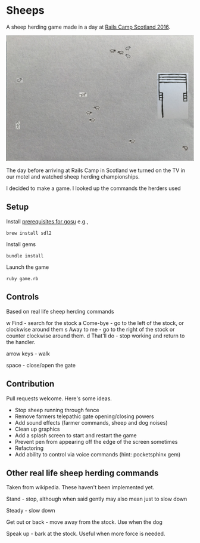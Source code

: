 # Sheeps

A sheep herding game made in a day at [Rails Camp Scotland 2016](http://scotland.railscamp.eu/).

![screen_1.jpg](screen_1.jpg)

The day before arriving at Rails Camp in Scotland we turned on the TV in our motel and watched sheep herding championships.

I decided to make a game. I looked up the commands the herders used

## Setup

Install [prerequisites for gosu](https://github.com/gosu/gosu/wiki)
e.g.,
```
brew install sdl2
```

Install gems
```
bundle install
```

Launch the game
```
ruby game.rb
```

## Controls

Based on real life sheep herding commands

w Find - search for the stock
a Come-bye - go to the left of the stock, or clockwise around them
s Away to me - go to the right of the stock or counter clockwise around them.
d That'll do - stop working and return to the handler.

arrow keys - walk

space - close/open the gate

## Contribution

Pull requests welcome. Here's some ideas.
* Stop sheep running through fence
* Remove farmers telepathic gate opening/closing powers
* Add sound effects (farmer commands, sheep and dog noises)
* Clean up graphics
* Add a splash screen to start and restart the game
* Prevent pen from appearing off the edge of the screen sometimes
* Refactoring
* Add ability to control via voice commands (hint: pocketsphinx gem)


## Other real life sheep herding commands

Taken from wikipedia. These haven't been implemented yet.

Stand - stop, although when said gently may also mean just to slow down

Steady - slow down

Get out or back - move away from the stock. Use when the dog

Speak up - bark at the stock. Useful when more force is needed.
